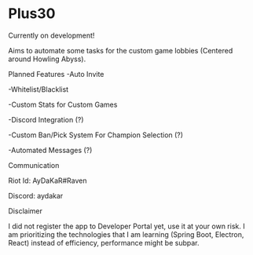 # Plus30

Currently on development!

Aims to automate some tasks for the custom game lobbies (Centered around Howling Abyss).

Planned Features
-Auto Invite

-Whitelist/Blacklist

-Custom Stats for Custom Games

-Discord Integration (?)

-Custom Ban/Pick System For Champion Selection (?)

-Automated Messages (?)


Communication

Riot Id: AyDaKaR#Raven

Discord: aydakar


Disclaimer

I did not register the app to Developer Portal yet, use it at your own risk.
I am prioritizing the technologies that I am learning (Spring Boot, Electron, React) instead of efficiency, performance might be subpar.
